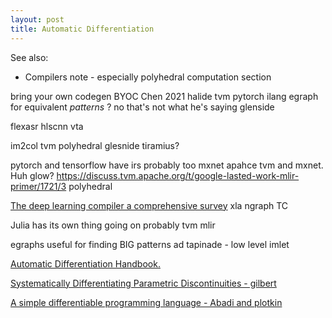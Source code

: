 ```yaml
---
layout: post
title: Automatic Differentiation
---
```


See also:
- Compilers note - especially polyhedral computation section

bring your own codegen BYOC Chen 2021
halide
tvm
pytorch
ilang
egraph for equivalent _patterns_ ? no that's not what he's saying
glenside

flexasr
hlscnn
vta

im2col
tvm 
polyhedral
glesnide
tiramius?

pytorch and tensorflow have irs probably too
mxnet
apahce tvm and mxnet. Huh
glow?
https://discuss.tvm.apache.org/t/google-lasted-work-mlir-primer/1721/3
polyhedral


[The deep learning compiler a comprehensive survey](https://arxiv.org/pdf/2002.03794.pdf)
xla
ngraph
TC


Julia has its own thing going on probably
tvm
mlir

egraphs useful for finding BIG patterns
ad 
tapinade - low level imlet

[ Automatic Differentiation Handbook.](https://github.com/bob-carpenter/ad-handbook)


[Systematically Differentiating Parametric Discontinuities - gilbert](https://people.csail.mit.edu/sbangaru/projects/teg-2021/)

[A simple differentiable programming language - Abadi and plotkin](https://dl.acm.org/doi/10.1145/3371106)